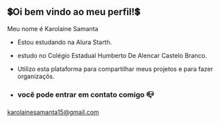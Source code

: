 ## 💲Oi bem vindo ao meu perfil!💲

Meu nome é Karolaine Samanta

- Estou estudando na Alura Starth.
- estudo no Colégio Estadual Humberto De Alencar Castelo Branco.
- Utilizo esta plataforma para compartilhar meus projetos e  para fazer organizaçõs.

- ### você pode entrar em contato comigo 📪 

karolainesamanta15@gmail.com
